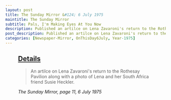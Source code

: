```yaml
---
layout: post
title: The Sunday Mirror &#124; 6 July 1975
maintitle: The Sunday Mirror
subtitle: Pals, I'm Making Eyes At You Now
description: Published an artilce on Lena Zavaroni's return to the Rothesay Pavilion along with a photo of Lena and her South Africa friend Susie Heckler.
post_description: Published an artilce on Lena Zavaroni's return to the Rothesay Pavilion along with a photo of Lena and her South Africa friend Susie Heckler.
categories: [Newspaper-Mirror, OnThisDay6July, Year-1975]
---
```


<figure class="fig3">
<div class="CardLayout">
<div class="CardItem">
<h2 id="infobox1" class="infobox"><a href="#infobox1">Details</a></h2>
<div class="CardItem split">
<blockquote><p>An artilce on Lena Zavaroni's return to the Rothesay Pavilion along with a photo of Lena and her South Africa friend Susie Heckler.</p></blockquote>
<cite>The Sunday Mirror, page 11, 6 July 1975</cite>
</div></div></div>
</figure>

